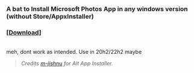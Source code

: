 ### A bat to Install Microsoft Photos App in any windows version (without Store/AppxInstaller)
### [[Download]](https://github.com/gzmatte/ms-photos/releases/download/1/P-Installer.bat)
</br> 
meh, dont work as intended. Use in 20h2/22h2 maybe 

> _Credits [m-jishnu](https://github.com/m-jishnu/alt-app-installer) for Alt App Installer._
